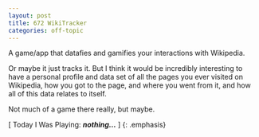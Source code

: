 ```yaml
---
layout: post
title: 672 WikiTracker
categories: off-topic
---
```

A game/app that datafies and gamifies your interactions with Wikipedia.

Or maybe it just tracks it.  But I think it would be incredibly interesting to have a personal profile and data set of all the pages you ever visited on Wikipedia, how you got to the page, and where you went from it, and how all of this data relates to itself.

Not much of a game there really, but maybe.

[ Today I Was Playing: ***nothing...*** ]
{: .emphasis}
